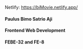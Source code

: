 Netlify: https://biMovie.netlify.app/
#### Paulus Bimo Satrio Aji
#### Frontend Web Development
#### FEBE-32 and FE-8